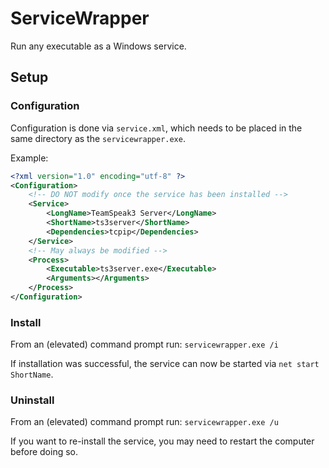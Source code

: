 # ServiceWrapper
Run any executable as a Windows service.

## Setup

### Configuration

Configuration is done via `service.xml`, which needs to be placed in the same directory as the `servicewrapper.exe`.

Example:
```xml
<?xml version="1.0" encoding="utf-8" ?>
<Configuration>
	<!-- DO NOT modify once the service has been installed -->        
	<Service>
		<LongName>TeamSpeak3 Server</LongName>
		<ShortName>ts3server</ShortName>
		<Dependencies>tcpip</Dependencies>
	</Service>
	<!-- May always be modified -->
	<Process>
		<Executable>ts3server.exe</Executable>
		<Arguments></Arguments>
	</Process>
</Configuration>
```

### Install

From an (elevated) command prompt run: `servicewrapper.exe /i`

If installation was successful, the service can now be started via `net start ShortName`.

### Uninstall

From an (elevated) command prompt run: `servicewrapper.exe /u`

If you want to re-install the service, you may need to restart the computer before doing so.
